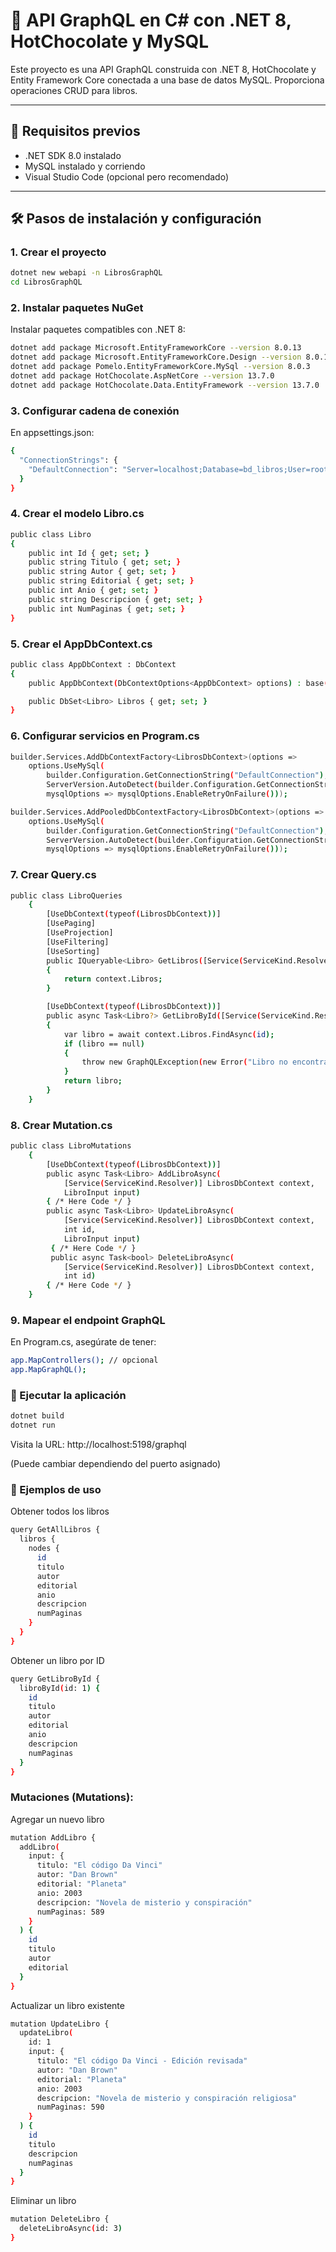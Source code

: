 # 📘 API GraphQL en C# con .NET 8, HotChocolate y MySQL

Este proyecto es una API GraphQL construida con .NET 8, HotChocolate y Entity Framework Core conectada a una base de datos MySQL. Proporciona operaciones CRUD para libros.

---

## 🔧 Requisitos previos

- .NET SDK 8.0 instalado
- MySQL instalado y corriendo
- Visual Studio Code (opcional pero recomendado)

---

## 🛠️ Pasos de instalación y configuración

### 1. Crear el proyecto

```bash
dotnet new webapi -n LibrosGraphQL
cd LibrosGraphQL
```

### 2. Instalar paquetes NuGet

Instalar paquetes compatibles con .NET 8:

```bash
dotnet add package Microsoft.EntityFrameworkCore --version 8.0.13
dotnet add package Microsoft.EntityFrameworkCore.Design --version 8.0.13
dotnet add package Pomelo.EntityFrameworkCore.MySql --version 8.0.3
dotnet add package HotChocolate.AspNetCore --version 13.7.0
dotnet add package HotChocolate.Data.EntityFramework --version 13.7.0
```

### 3. Configurar cadena de conexión

En appsettings.json:

```bash
{
  "ConnectionStrings": {
    "DefaultConnection": "Server=localhost;Database=bd_libros;User=root;Password=tu_contraseña;"
  }
}
```

### 4. Crear el modelo Libro.cs

```bash
public class Libro
{
    public int Id { get; set; }
    public string Titulo { get; set; }
    public string Autor { get; set; }
    public string Editorial { get; set; }
    public int Anio { get; set; }
    public string Descripcion { get; set; }
    public int NumPaginas { get; set; }
}
```

### 5. Crear el AppDbContext.cs

```bash
public class AppDbContext : DbContext
{
    public AppDbContext(DbContextOptions<AppDbContext> options) : base(options) { }

    public DbSet<Libro> Libros { get; set; }
}
```

### 6. Configurar servicios en Program.cs

```bash
builder.Services.AddDbContextFactory<LibrosDbContext>(options =>
    options.UseMySql(
        builder.Configuration.GetConnectionString("DefaultConnection"),
        ServerVersion.AutoDetect(builder.Configuration.GetConnectionString("DefaultConnection")),
        mysqlOptions => mysqlOptions.EnableRetryOnFailure()));

builder.Services.AddPooledDbContextFactory<LibrosDbContext>(options =>
    options.UseMySql(
        builder.Configuration.GetConnectionString("DefaultConnection"),
        ServerVersion.AutoDetect(builder.Configuration.GetConnectionString("DefaultConnection")),
        mysqlOptions => mysqlOptions.EnableRetryOnFailure()));
```

### 7. Crear Query.cs

```bash
public class LibroQueries
    {
        [UseDbContext(typeof(LibrosDbContext))]
        [UsePaging]
        [UseProjection]
        [UseFiltering]
        [UseSorting]
        public IQueryable<Libro> GetLibros([Service(ServiceKind.Resolver)] LibrosDbContext context)
        {
            return context.Libros;
        }

        [UseDbContext(typeof(LibrosDbContext))]
        public async Task<Libro?> GetLibroById([Service(ServiceKind.Resolver)] LibrosDbContext context, int id)
        {
            var libro = await context.Libros.FindAsync(id);
            if (libro == null)
            {
                throw new GraphQLException(new Error("Libro no encontrado.", "LIBRO_NOT_FOUND"));
            }
            return libro;
        }
    }
```

### 8. Crear Mutation.cs

```bash
public class LibroMutations
    {
        [UseDbContext(typeof(LibrosDbContext))]
        public async Task<Libro> AddLibroAsync(
            [Service(ServiceKind.Resolver)] LibrosDbContext context,
            LibroInput input)
        { /* Here Code */ }
        public async Task<Libro> UpdateLibroAsync(
            [Service(ServiceKind.Resolver)] LibrosDbContext context,
            int id,
            LibroInput input)
         { /* Here Code */ }
         public async Task<bool> DeleteLibroAsync(
            [Service(ServiceKind.Resolver)] LibrosDbContext context,
            int id)
        { /* Here Code */ }
    }
```

### 9. Mapear el endpoint GraphQL

En Program.cs, asegúrate de tener:

```bash
app.MapControllers(); // opcional
app.MapGraphQL();
```

### 🚀 Ejecutar la aplicación

```bash
dotnet build
dotnet run
```

Visita la URL:
http://localhost:5198/graphql

(Puede cambiar dependiendo del puerto asignado)

### 🧪 Ejemplos de uso

Obtener todos los libros

```bash
query GetAllLibros {
  libros {
    nodes {
      id
      titulo
      autor
      editorial
      anio
      descripcion
      numPaginas
    }
  }
}
```

Obtener un libro por ID

```bash
query GetLibroById {
  libroById(id: 1) {
    id
    titulo
    autor
    editorial
    anio
    descripcion
    numPaginas
  }
}
```

### Mutaciones (Mutations):

Agregar un nuevo libro

```bash
mutation AddLibro {
  addLibro(
    input: {
      titulo: "El código Da Vinci"
      autor: "Dan Brown"
      editorial: "Planeta"
      anio: 2003
      descripcion: "Novela de misterio y conspiración"
      numPaginas: 589
    }
  ) {
    id
    titulo
    autor
    editorial
  }
}
```

Actualizar un libro existente

```bash
mutation UpdateLibro {
  updateLibro(
    id: 1
    input: {
      titulo: "El código Da Vinci - Edición revisada"
      autor: "Dan Brown"
      editorial: "Planeta"
      anio: 2003
      descripcion: "Novela de misterio y conspiración religiosa"
      numPaginas: 590
    }
  ) {
    id
    titulo
    descripcion
    numPaginas
  }
}
```

Eliminar un libro

```bash
mutation DeleteLibro {
  deleteLibroAsync(id: 3)
}
```